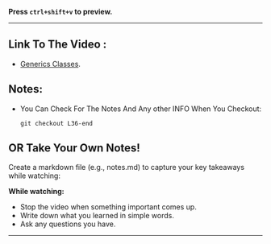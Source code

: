 **Press `ctrl+shift+v` to preview.**

---

## Link To The Video :

- [Generics Classes](https://www.youtube.com/watch?v=Mj6TJAoisxw&list=PLDoPjvoNmBAy532K9M_fjiAmrJ0gkCyLJ&index=36).

## Notes:

- You Can Check For The Notes And Any other INFO When You Checkout:

  ```git
  git checkout L36-end
  ```

## OR Take Your Own Notes!

Create a markdown file (e.g., notes.md) to capture your key takeaways while watching:

**While watching:**

- Stop the video when something important comes up.
- Write down what you learned in simple words.
- Ask any questions you have.

---
